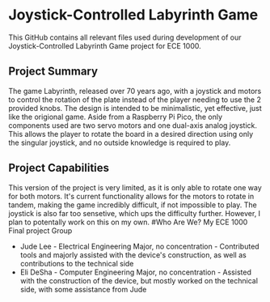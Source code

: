 # Joystick-Controlled Labyrinth Game
This GitHub contains all relevant files used during development of our Joystick-Controlled Labyrinth Game project for ECE 1000.
## Project Summary
The game Labyrinth, released over 70 years ago, with a joystick and motors to control the rotation of the plate instead of the player needing to use the 2 provided knobs. The design is intended to be minimalistic, yet effective, just like the origional game. Aside from a Raspberry Pi Pico, the only components used are two servo motors and one dual-axis analog joystick. This allows the player to rotate the board in a desired direction using only the singular joystick, and no outside knowledge is required to play.
## Project Capabilities
This version of the project is very limited, as it is only able to rotate one way for both motors. It's current functionality allows for the motors to rotate in tandem, making the game incredibly difficult, if not impossible to play. The joystick is also far too sensetive, which ups the difficulty further. However, I plan to potentally work on this on my own.
#Who Are We? My ECE 1000 Final project Group
* Jude Lee - Electrical Engineering Major, no concentration - Contributed tools and majorly assisted with the device's construction, as well as contributions to the technical side
* Eli DeSha - Computer Engineering Major, no concentration - Assisted with the construction of the device, but mostly worked on the technical side, with some assistance from Jude

